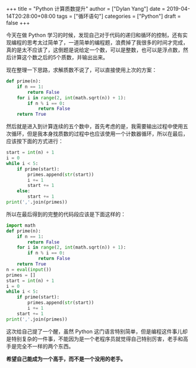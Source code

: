 +++title = "Python 计算质数提升"author = ["Dylan Yang"]date = 2019-04-14T20:28:00+08:00tags = ["循环语句"]categories = ["Python"]draft = false+++今天在做 Python 学习的时候，发现自己对于代码的递归和循环的控制，还有实现编程的思考太过简单了，一道简单的编程题，浪费掉了我很多的时间才完成，真的是太不应该了，这倒题是说给定一个数，可以是整数，也可以是浮点数，然后计算这个数之后的5个质数，并输出出来。现在整理一下思路，求解质数不说了，可以直接使用上次的方案：```pythondef prime(n):    if n == 1:        return False    for i in range(2, int(math.sqrt(n)) + 1):        if n % i == 0:            return False    return True```然后就是进入到计算连续的五个数中，首先考虑的是，我需要输出过程中使用五次循环，但是我本身找质数的过程中也应该使用一个计数器循环，所以在最后，应该按下面的方式进行：```pythonstart = int(n) + 1i = 0while i < 5:    if prime(start):        primes.append(str(start))        i += 1        start += 1    else:        start += 1print(','.join(primes))```所以在最后得到的完整的代码段应该是下面这样的：```pythonimport mathdef prime(n):    if n == 1:        return False    for i in range(2, int(math.sqrt(n)) + 1):        if n % i == 0:            return False    return Truen = eval(input())primes = []start = int(n) + 1i = 0while i < 5:    if prime(start):        primes.append(str(start))        i += 1    start += 1print(','.join(primes))```这次给自己提了一个醒，虽然 Python 这门语言特别简单，但是编程这件事儿却是特别复杂的一件事，不能因为是一个老程序员就觉得自己特别厉害，老手和高手是完全不一样的两个东西。**希望自己能成为一个高手，而不是一个没用的老手。**